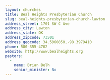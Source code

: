 ```yaml
---
layout: churches
title: Beal Heights Presbyterian Church
slug: beal-heights-presbyterian-church-lawton
address_street: 1701 SW C Ave
address_city: Lawton
address_state: OK
address_zipcode: 73501
address_geocode: 34.5960850,-98.3979410
phone: 580-355-4702
website: http://www.bealheights.org
pastors:
  -
    name: Brian Belh
    senior_minister: No
---
```

